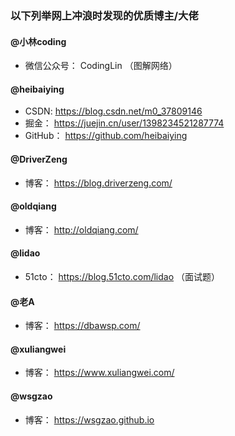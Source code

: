 ### 以下列举网上冲浪时发现的优质博主/大佬

#### @小林coding

- 微信公众号： CodingLin （图解网络）

#### @heibaiying
- CSDN: https://blog.csdn.net/m0_37809146
- 掘金： https://juejin.cn/user/1398234521287774
- GitHub： https://github.com/heibaiying

#### @DriverZeng

- 博客： https://blog.driverzeng.com/

#### @oldqiang

- 博客： http://oldqiang.com/

#### @lidao

- 51cto： https://blog.51cto.com/lidao （面试题）

#### @老A

- 博客： https://dbawsp.com/


#### @xuliangwei

- 博客： https://www.xuliangwei.com/

#### @wsgzao

- 博客： https://wsgzao.github.io